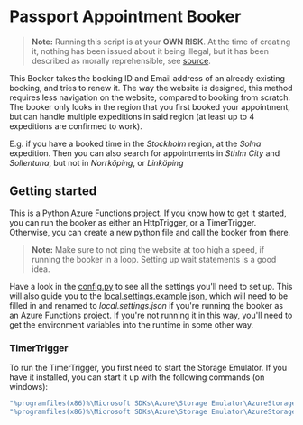 # Passport Appointment Booker

> **Note:** Running this script is at your **OWN RISK**. At the time of creating it, nothing has been issued about it being illegal, but it has been described as morally reprehensible, see [source](https://www.svt.se/nyheter/lokalt/stockholm/svart-att-fa-tid-for-nytt-pass-i-stockholm-sa-fick-han-tid-snabbare?fbclid=IwAR2r1q1NWRMq20tXuznfwP69LtV1La3B4-B96FLu0RXp1bMHQoP93MC-fls).    


This Booker takes the booking ID and Email address of an already existing booking, and tries to renew it. The way the website is designed, this method requires less navigation on the website, compared to booking from scratch. The booker only looks in the region that you first booked your appointment, but can handle multiple expeditions in said region (at least up to 4 expeditions are confirmed to work). 

E.g. if you have a booked time in the *Stockholm* region, at the *Solna* expedition. Then you can also search for appointments in *Sthlm City* and *Sollentuna*, but not in *Norrköping*, or *Linköping*        

## Getting started 
This is a Python Azure Functions project. If you know how to get it started, you can run the booker as either an HttpTrigger, or a TimerTrigger. Otherwise, you can create a new python file and call the booker from there.  

> **Note:** Make sure to not ping the website at too high a speed, if running the booker in a loop. Setting up wait statements is a good idea.

Have a look in the [config.py](/src/config.py) to see all the settings you'll need to set up. This will also guide you to the [local.settings.example.json](/src/local.settings.example.json), which will need to be filled in and renamed to *local.settings.json* if you're running the booker as an Azure Functions project.  If you're not running it in this way, you'll need to get the environment variables into the runtime in some other way. 

### TimerTrigger
To run the TimerTrigger, you first need to start the Storage Emulator. If you have it installed, you can start it up with the following commands (on windows):  
```cmd
"%programfiles(x86)%\Microsoft SDKs\Azure\Storage Emulator\AzureStorageEmulator.exe" init
"%programfiles(x86)%\Microsoft SDKs\Azure\Storage Emulator\AzureStorageEmulator.exe" start
```

